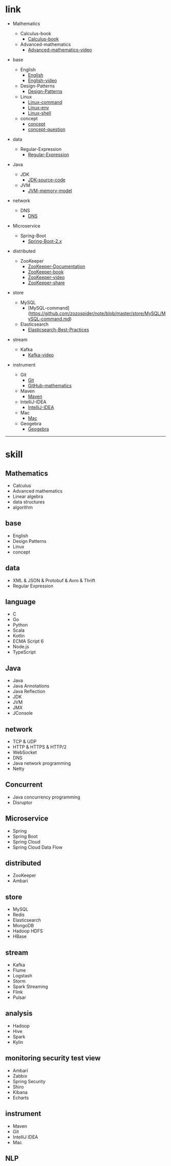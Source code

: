 # link

- Mathematics
  - Calculus-book
    - [Calculus-book](https://github.com/zozospider/note/blob/master/Mathematics/Calculus/Calculus-book.md)
  - Advanced-mathematics
    - [Advanced-mathematics-video](https://github.com/zozospider/note/blob/master/Mathematics/Advanced-mathematics/Advanced-mathematics-video.md)

- base
  - English
    - [English](https://github.com/zozospider/note/blob/master/base/English/English.md)
    - [English-video](https://github.com/zozospider/note/blob/master/base/English/English-video.md)
  - Design-Patterns
    - [Design-Patterns](https://github.com/zozospider/note/blob/master/base/Design-Patterns/Design-Patterns.md)
  - Linux
    - [Linux-command](https://github.com/zozospider/note/blob/master/base/Linux/Linux-command.md)
    - [Linux-env](https://github.com/zozospider/note/blob/master/base/Linux/Linux-env.md)
    - [Linux-shell](https://github.com/zozospider/note/blob/master/base/Linux/Linux-shell.md)
  - concept
    - [concept](https://github.com/zozospider/note/blob/master/base/concept/concept.md)
    - [concept-question](https://github.com/zozospider/note/blob/master/base/concept/concept-question.md)

- data
  - Regular-Expression
    - [Regular-Expression](https://github.com/zozospider/note/blob/master/data/Regular-Expression/Regular-Expression.md)

- Java
  - JDK
    - [JDK-source-code](https://github.com/zozospider/note/blob/master/Java/JDK/JDK-source-code.md)
  - JVM
    - [JVM-memory-model](https://github.com/zozospider/note/blob/master/Java/JVM/JVM-memory-model.md)

- network
  - DNS
    - [DNS](https://github.com/zozospider/note/blob/master/network/DNS/DNS.md)

- Microservice
  - Spring-Boot
    - [Spring-Boot-2.x](https://github.com/zozospider/note/blob/master/Microservice/Spring-Boot/Spring-Boot-2.x.md)

- distributed
  - ZooKeeper
    - [ZooKeeper-Documentation](https://github.com/zozospider/note/blob/master/distributed/ZooKeeper/ZooKeeper-Documentation.md)
    - [ZooKeeper-book](https://github.com/zozospider/note/blob/master/distributed/ZooKeeper/ZooKeeper-book.md)
    - [ZooKeeper-video](https://github.com/zozospider/note/blob/master/distributed/ZooKeeper/ZooKeeper-video.md)
    - [ZooKeeper-share](https://github.com/zozospider/note/blob/master/distributed/ZooKeeper/ZooKeeper-share.md)

- store
  - MySQL
    - [MySQL-command] (https://github.com/zozospider/note/blob/master/store/MySQL/MySQL-command.md)
  - Elasticsearch
    - [Elasticsearch-Best-Practices](https://github.com/zozospider/note/blob/master/store/Elasticsearch/Elasticsearch-Best-Practices.md)

- stream
  - Kafka
    - [Kafka-video](https://github.com/zozospider/note/blob/master/stream/Kafka/Kafka-video.md)

- instrument
  - Git
    - [Git](https://github.com/zozospider/note/blob/master/instrument/Git/Git.md)
    - [GitHub-mathematics](https://github.com/zozospider/note/blob/master/instrument/Git/GitHub-mathematics.md)
  - Maven
    - [Maven](https://github.com/zozospider/note/blob/master/instrument/Maven/Maven.md)
  - IntelliJ-IDEA
    - [IntelliJ-IDEA](https://github.com/zozospider/note/blob/master/instrument/IntelliJ-IDEA/IntelliJ-IDEA.md)
  - Mac
    - [Mac](https://github.com/zozospider/note/blob/master/instrument/Mac/Mac.md)
  - Geogebra
    - [Geogebra](https://github.com/zozospider/note/blob/master/instrument/Geogebra/Geogebra.md)

---

# skill

## Mathematics
- Calculus
- Advanced mathematics
- Linear algebra
- data structures
- algorithm

## base
- English
- Design Patterns
- Linux
- concept

## data
- XML & JSON & Protobuf & Avro & Thrift
- Regular Expression

## language
- C
- Go
- Python
- Scala
- Kotlin
- ECMA Script 6
- Node.js
- TypeScript

## Java
- Java
- Java Annotations
- Java Reflection
- JDK
- JVM
- JMX
- JConsole

## network
- TCP & UDP
- HTTP & HTTPS & HTTP/2
- WebSocket
- DNS
- Java network programming
- Netty

## Concurrent
- Java concurrency programming
- Disruptor

## Microservice
- Spring
- Spring Boot
- Spring Cloud
- Spring Cloud Data Flow

## distributed
- ZooKeeper
- Ambari

## store
- MySQL
- Redis
- Elasticsearch
- MongoDB
- Hadoop HDFS
- HBase

## stream
- Kafka
- Flume
- Logstash
- Storm
- Spark Streaming
- Flink
- Pulsar

## analysis
- Hadoop
- Hive
- Spark
- Kylin

## monitoring security test view
- Ambari
- Zabbix
- Spring Security
- Shiro
- Kibana
- Echarts

## instrument
- Maven
- Git
- IntelliJ IDEA
- Mac

## NLP

